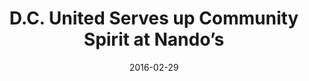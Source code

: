 ---
title: D.C. United Serves up Community Spirit at Nando’s
date: 2016-02-29
link: "http://washingtoninformer.com/photos/galleries/2016/feb/27/dc-united-serves-community-spirit-nandos-photos-na/#Feb29 Agency"
source: Washington Informer
---